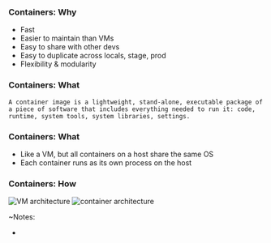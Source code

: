 ### Containers: Why

* Fast
* Easier to maintain than VMs
* Easy to share with other devs
* Easy to duplicate across locals, stage, prod
* Flexibility & modularity


### Containers: What

```A container image is a lightweight, stand-alone, executable package of a piece of software that includes everything needed to run it: code, runtime, system tools, system libraries, settings.```


### Containers: What

* Like a VM, but all containers on a host share the same OS
* Each container runs as its own process on the host


### Containers: How

![VM architecture](slides/img/docker.com-VM@2x.png)
![container architecture](slides/img/docker.com-Container@2x.png)

~Notes:

* 
